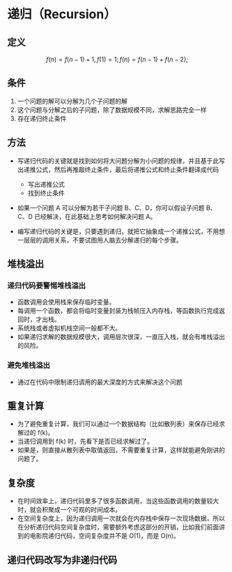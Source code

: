 # 递归（Recursion）

## 定义

$$
f(n)=f(n-1)+1, f(1)=1;
f(n) = f(n-1)+f(n-2);
$$

## 条件

1. 一个问题的解可以分解为几个子问题的解
2. 这个问题与分解之后的子问题，除了数据规模不同，求解思路完全一样
3. 存在递归终止条件

## 方法

* 写递归代码的关键就是找到如何将大问题分解为小问题的规律，并且基于此写出递推公式，然后再推敲终止条件，最后将递推公式和终止条件翻译成代码
  * 写出递推公式
  * 找到终止条件

* 如果一个问题 A 可以分解为若干子问题 B、C、D，你可以假设子问题 B、C、D 已经解决，在此基础上思考如何解决问题 A。

* 编写递归代码的关键是，只要遇到递归，就把它抽象成一个递推公式，不用想一层层的调用关系，不要试图用人脑去分解递归的每个步骤。

## 堆栈溢出

### 递归代码要警惕堆栈溢出

* 函数调用会使用栈来保存临时变量。
* 每调用一个函数，都会将临时变量封装为栈帧压入内存栈，等函数执行完成返回时，才出栈。
* 系统栈或者虚拟机栈空间一般都不大。
* 如果递归求解的数据规模很大，调用层次很深，一直压入栈，就会有堆栈溢出的风险。

### 避免堆栈溢出

* 通过在代码中限制递归调用的最大深度的方式来解决这个问题

## 重复计算

* 为了避免重复计算，我们可以通过一个数据结构（比如散列表）来保存已经求解过的 f(k)。
* 当递归调用到 f(k) 时，先看下是否已经求解过了。
* 如果是，则直接从散列表中取值返回，不需要重复计算，这样就能避免刚讲的问题了。

## 复杂度

* 在时间效率上，递归代码里多了很多函数调用，当这些函数调用的数量较大时，就会积聚成一个可观的时间成本。
* 在空间复杂度上，因为递归调用一次就会在内存栈中保存一次现场数据，所以在分析递归代码空间复杂度时，需要额外考虑这部分的开销，比如我们前面讲到的电影院递归代码，空间复杂度并不是 O(1)，而是 O(n)。

## 递归代码改写为非递归代码

